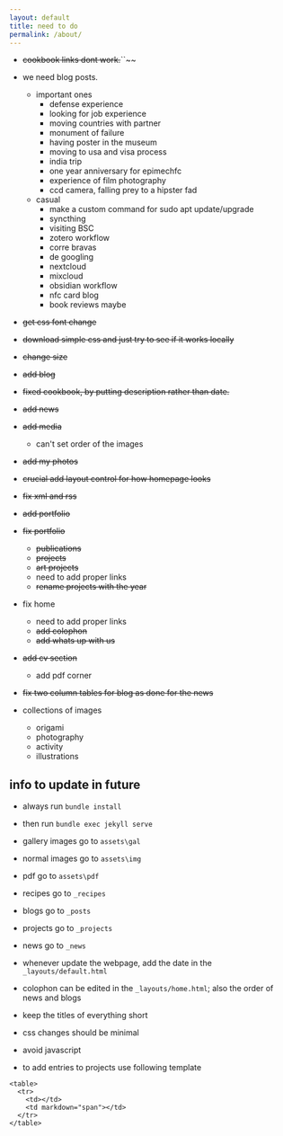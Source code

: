 ```yaml
---
layout: default
title: need to do
permalink: /about/
---
```

- ~~cookbook links dont work.~~``~~

- we need blog posts.
  - important ones
    - defense experience
    - looking for job experience
    - moving countries with partner 
    - monument of failure
    - having poster in the museum
    - moving to usa and visa process
    - india trip
    - one year anniversary for epimechfc
    - experience of film photography
    - ccd camera, falling prey to a hipster fad
  - casual
    - make a custom command for sudo apt update/upgrade
    - syncthing
    - visiting BSC
    - zotero workflow
    - corre bravas
    - de googling
    - nextcloud
    - mixcloud
    - obsidian workflow
    - nfc card blog
    - book reviews maybe




- ~~get css font change~~
- ~~download simple css and just try to see if it works locally~~
- ~~change size~~
- ~~add blog~~
- ~~fixed cookbook, by putting description rather than date.~~
- ~~add news~~
- ~~add media~~
   - can't set order of the images
- ~~add my photos~~
- ~~crucial add layout control for how homepage looks~~
- ~~fix xml and rss~~
- ~~add portfolio~~
- ~~fix portfolio~~
    - ~~publications~~
    - ~~projects~~
    - ~~art projects~~
    - need to add proper links
    - ~~rename projects with the year~~
- fix home
    - need to add proper links
    - ~~add colophon~~
    - ~~add whats up with us~~
- ~~add cv section~~
    - add pdf corner
- ~~fix two column tables for blog as done for the news~~


- collections of images
    - origami
    - photography
    - activity
    - illustrations


## info to update in future

- always run `bundle install`
- then run `bundle exec jekyll serve`

- gallery images go to `assets\gal`
- normal images go to `assets\img`
- pdf go to `assets\pdf`
- recipes go to `_recipes`
- blogs go to `_posts`
- projects go to `_projects`
- news go to `_news`

- whenever update the webpage, add the date in the `_layouts/default.html`

- colophon can be edited in the `_layouts/home.html`; also the order of news and blogs


- keep the titles of everything short

- css changes should be minimal

- avoid javascript

- to add entries to projects use following template
```
<table>
  <tr>
    <td></td>
    <td markdown="span"></td>
  </tr>
</table>  
```